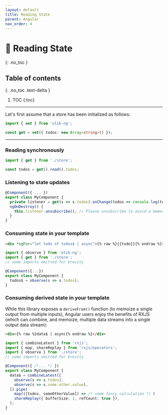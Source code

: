 ```yaml
---
layout: default
title: Reading State
parent: Angular
nav_order: 4
---
```


# 📖 Reading State
{: .no_toc }

## Table of contents
{: .no_toc .text-delta }

1. TOC
{:toc}

---



Let's first assume that a store has been initialized as follows:
```ts
import { set } from 'olik-ng';

const get = set({ todos: new Array<string>() }); 
```
---

### Reading **synchronously**
```ts
import { get } from './store';

const todos = get().read().todos;
```

### **Listening** to state updates
```ts
@Component({ ... })
export class MyComponent {
  private listener = get(s => s.todos).onChange(todos => console.log(todos));
  ngOnDestroy() {
    this.listener.unsubscribe(); // Please unsubscribe to avoid a memory leak
  }
}
```  

### **Consuming state** in your template
```html
<div *ngFor="let todo of todos$ | async">{% raw %}{{todo}}{% endraw %}</div>
```
```ts
import { observe } from 'olik-ng';
import { get } from './store';
// some imports omitted for brevity

@Component({...})
export class MyComponent {
  todos$ = observe(s => s.todos);
}
```

### **Consuming derived state** in your template

While this library exposes a `deriveFrom()` function (to memoize a single output from multiple inputs), Angular users enjoy the benefits of RXJS (which can combine, and memoize, multiple data streams into a single output data stream):

```html
<div>{% raw %}data$ | async{% endraw %}</div>
```
```ts
import { combineLatest } from 'rxjs';
import { map, shareReplay } from 'rxjs/operators';
import { observe } from './store';
// some imports omitted for brevity

@Component({ /*... */ })
export class MyComponent {
  data$ = combineLatest([
    observe(s => s.todos),
    observe(s => s.some.other.value),
  ]).pipe(
    map(([todos, someOtherValue]) => /* some fancy calculation */ )
    shareReplay({ bufferSize: 1, refCount: true }),
  );
}
```
